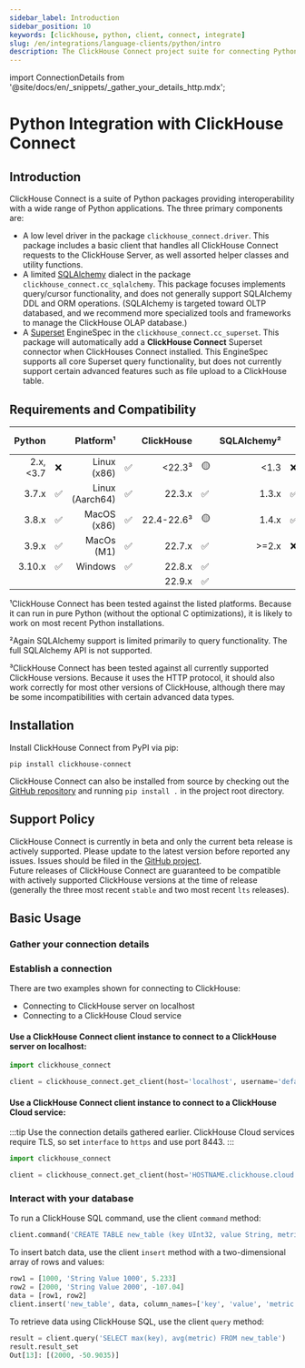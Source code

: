 ```yaml
---
sidebar_label: Introduction
sidebar_position: 10
keywords: [clickhouse, python, client, connect, integrate]
slug: /en/integrations/language-clients/python/intro
description: The ClickHouse Connect project suite for connecting Python to ClickHouse
---
```

import ConnectionDetails from '@site/docs/en/_snippets/_gather_your_details_http.mdx';

# Python Integration with ClickHouse Connect

## Introduction

ClickHouse Connect is a suite of Python packages providing interoperability with a wide range of Python applications.
The three primary components are:

- A low level driver in the package `clickhouse_connect.driver`. This package includes a basic client that handles
  all ClickHouse Connect requests to the ClickHouse Server, as well assorted helper classes and utility functions.
- A limited [SQLAlchemy](https://www.sqlalchemy.org/) dialect in the package `clickhouse_connect.cc_sqlalchemy`. This
  package focuses implements query/cursor functionality, and does not generally support SQLAlchemy DDL and ORM
  operations.
  (SQLAlchemy is targeted toward OLTP databased, and we recommend more specialized tools and frameworks to manage
  the ClickHouse OLAP database.)
- A [Superset](https://superset.apache.org/) EngineSpec in the `clickhouse_connect.cc_superset`. This package will
  automatically add a **ClickHouse Connect** Superset connector when ClickHouses Connect installed. This EngineSpec
  supports all core Superset query functionality, but does not currently support certain advanced features such as file
  upload to a ClickHouse table.

## Requirements and Compatibility

| Python    | | Platform¹   | | ClickHouse | | SQLAlchemy² | | Apache Superset | |
|--:|:--|--:|:--|--:|:--|--:|:--|--:|:--|
| 2.x, <3.7 | ❌ | Linux (x86)     | ✅      | <22.3³      | 🟡 | <1.3       | ❌      | <1.4     | ❌      |
| 3.7.x     | ✅ | Linux (Aarch64) | ✅      | 22.3.x     | ✅  | 1.3.x      | ✅      | 1.4.x    | ✅      |
| 3.8.x     | ✅ | MacOS (x86)     | ✅      | 22.4-22.6³ | 🟡   | 1.4.x      | ✅      | 1.5.x    | ✅      |
| 3.9.x     | ✅ | MacOs (M1)      | ✅      | 22.7.x     | ✅  | >=2.x      |  ❌      | 2.0.x    | ✅      |
| 3.10.x    | ✅ | Windows         | ✅      | 22.8.x     | ✅   |            |        |          |        |
|           |    |                 |         | 22.9.x     |  ✅  |            |        |          |        |


¹ClickHouse Connect has been tested against the listed platforms.  Because it can run in pure Python (without the
optional C optimizations), it is likely to work on most recent Python installations.

²Again SQLAlchemy support is limited primarily to query functionality.  The full SQLAlchemy API is not supported.

³ClickHouse Connect has been tested against all currently supported ClickHouse versions. Because it uses the HTTP
protocol, it should also work correctly for most other versions of ClickHouse, although there may be some
incompatibilities with certain advanced data types.


## Installation

Install ClickHouse Connect from PyPI via pip:

`pip install clickhouse-connect`

ClickHouse Connect can also be installed from source by checking out the
[GitHub repository](https://github.com/ClickHouse/clickhouse-connect) and running `pip install .`
in the project root directory.

## Support Policy

ClickHouse Connect is currently in beta and only the current beta release is actively supported. Please update to the latest
version before reported any issues. Issues should be filed in
the [GitHub project](https://github.com/ClickHouse/clickhouse-connect/issues).  
Future releases of ClickHouse Connect are guaranteed to be compatible with actively supported ClickHouse versions at the
time of release (generally the three most recent `stable` and two most recent `lts` releases).

## Basic Usage

### Gather your connection details

<ConnectionDetails />

### Establish a connection

There are two examples shown for connecting to ClickHouse:
- Connecting to ClickHouse server on localhost
- Connecting to a ClickHouse Cloud service

#### Use a ClickHouse Connect client instance to connect to a ClickHouse server on localhost:


```python
import clickhouse_connect

client = clickhouse_connect.get_client(host='localhost', username='default', password='password')
```

#### Use a ClickHouse Connect client instance to connect to a ClickHouse Cloud service:

:::tip
Use the connection details gathered earlier.  ClickHouse Cloud services require TLS, so set `interface` to `https` and use port 8443.
:::


```python
import clickhouse_connect

client = clickhouse_connect.get_client(host='HOSTNAME.clickhouse.cloud', interface='https', port=8443, username='default', password='your password')`
```

### Interact with your database

To run a ClickHouse SQL command, use the client `command` method:

```python
client.command('CREATE TABLE new_table (key UInt32, value String, metric Float64) ENGINE MergeTree ORDER BY key')
```

To insert batch data, use the client `insert` method with a two-dimensional array of rows and values:

```python
row1 = [1000, 'String Value 1000', 5.233]
row2 = [2000, 'String Value 2000', -107.04]
data = [row1, row2]
client.insert('new_table', data, column_names=['key', 'value', 'metric']) 
```

To retrieve data using ClickHouse SQL, use the client `query` method:

```python
result = client.query('SELECT max(key), avg(metric) FROM new_table')
result.result_set
Out[13]: [(2000, -50.9035)]
```

